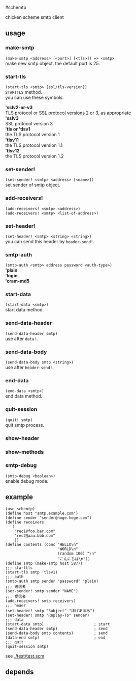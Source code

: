 #schemtp

chicken scheme smtp client

## usage

### make-smtp

`(make-smtp <address> [<port>] [<tls>]) => <smtp>`   
make new smtp object. the default port is 25.  

### start-tls
`(start-tls <smtp> [ssl/tls-version])`  
`STARTTLS` method.  
you can use these symbols.

**'sslv2-or-v3**  
TLS protocol or SSL protocol versions 2 or 3, as appropriate  
**'sslv3**  
SSL protocol version 3  
**'tls or 'tlsv1**  
the TLS protocol version 1  
**'tlsv11**  
the TLS protocol version 1.1  
**'tlsv12**  
the TLS protocol version 1.2  

### set-sender!
`(set-sender! <smtp> <address> [<name>])`  
set sender of smtp object.

### add-receivers!
`(add-receivers! <smtp> <address>)`  
`(add-receivers! <smtp> <list-of-address>)`  

### set-header!
`(set-header! <smtp> <string> <string>)`  
you can send this header by `header-send!`.

### smtp-auth
`(smtp-auth <smtp> address password <auth-type>)`  
**'plain**  
**'login**  
**'cram-md5**

### start-data
`(start-data <smtp>)`  
start data method. 

### send-data-header
`(send-data-header smtp)`  
use after `data!`.

### send-data-body
`(send-data-body smtp <string>)`  
use after `header-send!`.

### end-data
`(end-data <smtp>)`  
end data method.

### quit-session
`(quit! smtp)`  
quit smtp process.

### show-header

### show-methods

### smtp-debug
`(smtp-debug <boolean>)`  
enable debug mode.

## example

~~~~~{.scheme}
(use schemtp)
(define host "smtp.example.com")
(define sender "sender@hoge.hoge.com")
(define receivers
  '(
    "rec1@foo.bar.com"
    "rec2@aaa.bbb.com"
    ))
(define contents (conc "HELLO\n"
                       "WORLD\n"
                       (random 100) "\n"
                       "こんにちは\n"))
(define smtp (make-smtp host 587))
;;; starttls
(start-tls smtp 'tlsv1)
;;; auth
(smtp-auth smtp sender "password" 'plain)
;;; 送信者
(set-sender! smtp sender "NAME")
;;; 受信者
(add-receivers! smtp receivers)
;;; heaer
(set-header! smtp "Subject" "ほげあああ")
(set-header! smtp "Replay-To" sender)
;;; data
(start-data smtp)                      ; start
(send-data-header smtp)                ; send
(send-data-body smtp contents)         ; send
(data-end smtp)                        ; end
;;; quit
(quit-session smtp)

~~~~~

see [./test/test.scm](./test/test.scm)

## depends


